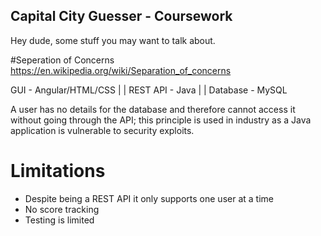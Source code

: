 ## Capital City Guesser - Coursework

Hey dude, some stuff you may want to talk about.

#Seperation of Concerns
https://en.wikipedia.org/wiki/Separation_of_concerns

GUI - Angular/HTML/CSS
 | |
REST API - Java
 | |
Database - MySQL

A user has no details for the database and therefore cannot access it without going through the API; this principle is used in industry as a Java application is vulnerable to security exploits.

# Limitations
* Despite being a REST API it only supports one user at a time
* No score tracking
* Testing is limited

